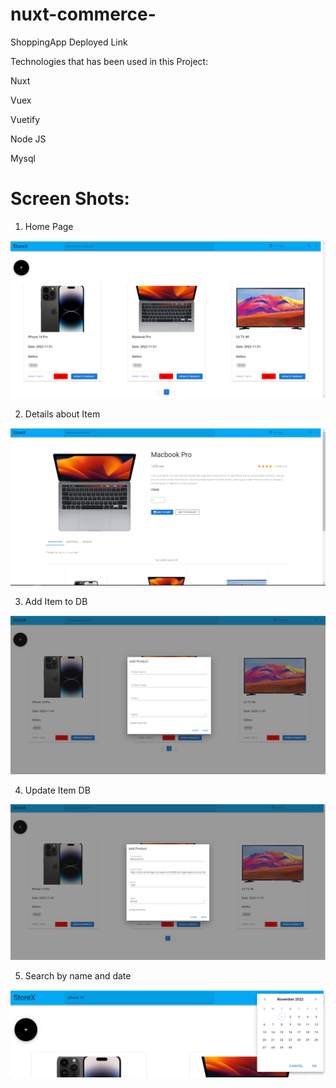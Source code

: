# nuxt-commerce-



ShoppingApp
Deployed Link

Technologies that has been used in this Project:

Nuxt 

Vuex

Vuetify 

Node JS

Mysql



# Screen Shots:


1. Home Page

![](./screentShots/pic1.png)

2. Details about Item 

![](./screentShots/pic2.png)

3. Add Item to DB

![](./screentShots/pic3.png)


4. Update Item DB

![](./screentShots/pic4.png)


5. Search by name and date


![](./screentShots/pic5.png)